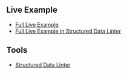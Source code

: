 Live Example
------------

* [Full Live Example](http://d.lib.ncsu.edu/collections/catalog/0004493)
* [Full Live Example in Structured Data Linter](http://linter.structured-data.org/?url=http%3A%2F%2Fd.lib.ncsu.edu%2Fcollections%2Fcatalog%2F0004493&commit=Submit&content=)
  
Tools
-----

* [Structured Data Linter](http://linter.structured-data.org/)

